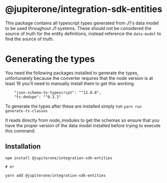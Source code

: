 # @jupiterone/integration-sdk-entities

This package contains all typescript types generated from J1's data model to be used
throughout J1 systems.  These should not be considered the source of truth for the entity definitions, instead reference
the `data-model` to find the source of truth.

# Generating the types

You need the following packages installed to generate the types, unfortunately
because the converter requires that the node version is at least 16 you'll need
to manually install them to get this working.

```
    "json-schema-to-typescript": "^12.0.0",
    "ts-dedupe": "^0.3.1"
```

To generate the types after these are installed simply run
`yarn run generate-ts-classes`

It reads directly from node_modules to get the schemas so ensure that you have
the proper version of the data model installed before trying to execute this
command.

## Installation

```
npm install @jupiterone/integration-sdk-entities

# or

yarn add @jupiterone/integration-sdk-entities
```
